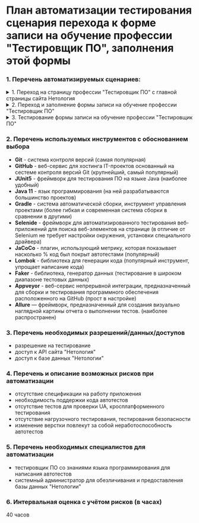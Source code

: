 # План автоматизации тестирования сценария перехода к форме записи на обучение профессии "Тестировщик ПО", заполнения этой формы

### 1. Перечень автоматизируемых сценариев:

<details>
   <summary>1. Переход на страницу профессии "Тестировщик ПО" с главной страницы сайта Нетология</summary>

##### 1.1. Переход на страницу профессии "Тестировщик ПО" по кнопке "Каталог курсов"
1. открыть страницу сайта ["Нетология"](https://netology.ru/)
2. нажать на кнопку "Каталог курсов"
3. в выпадающем списке навести мышкой на курс "Программирование"
4. нажать в появившемся списке на кнопку "Тестировщик ПО"

Ожидаемый результат: переход на страницу профессии "Тестировщик"

##### 1.2. Переход на страницу профессии "Тестировщик ПО" по кнопке "Полный каталог"
1. открыть страницу сайта ["Нетология"](https://netology.ru/)
2. нажать на кнопку "Каталог курсов"
3. в выпадающем списке нажать на кнопку "Полный каталог"
4. пролистать до кнопки-блока "Тестировщик ПО", нажать на нее

Ожидаемый результат: переход на страницу профессии "Тестировщик"

##### 1.3. Переход на страницу профессии "Тестировщик ПО" по кнопке-блоку "Программирование"
1. открыть страницу сайта ["Нетология"](https://netology.ru/)
2. под заголовком "Направления обучения" нажать на кнопку-блок "Программирование"
3. пролистать до кнопки-блока "Тестировщик ПО", нажать на нее

Ожидаемый результат: переход на страницу профессии "Тестировщик"

##### 1.4. Переход на страницу профессии "Тестировщик ПО" по кнопке "Выбрать курс"
1. открыть страницу сайта ["Нетология"](https://netology.ru/)
2. пролистать страницу до блока с заголовком "Раскройте свои сильные стороны", "Выберете вектор развития"
3. под заголовком нажать на кнопку "Выбрать курс"
4. пролистать до кнопки-блока "Тестировщик ПО", нажать на нее

Ожидаемый результат: переход на страницу профессии "Тестировщик"

##### 1.5. Переход на страницу профессии "Тестировщик ПО" по кнопке "Каталог курсов" внизу страницы ("Footer")
1. открыть страницу сайта ["Нетология"](https://netology.ru/)
2. пролистать страницу до конца
3. в черном блоке внизу ("Footer") нажать на кнопку "Каталог курсов"
4. пролистать до кнопки-блока "Тестировщик ПО", нажать на нее

Ожидаемый результат: переход на страницу профессии "Тестировщик"

##### 1.6. Переход на страницу профессии "Тестировщик ПО" по кнопке "Популярные курсы" внизу страницы ("Footer")
1. открыть страницу сайта ["Нетология"](https://netology.ru/)
2. пролистать страницу до конца
3. в черном блоке внизу ("Footer") нажать на кнопку "Популярные курсы"
4. пролистать до кнопки-блока "Тестировщик ПО", нажать на нее

Ожидаемый результат: переход на страницу профессии "Тестировщик"

##### 1.7. Переход на страницу профессии "Тестировщик ПО" по кнопке "Программирование" внизу страницы ("Footer")
1. открыть страницу сайта ["Нетология"](https://netology.ru/)
2. пролистать страницу до конца
3. в черном блоке внизу ("Footer") нажать на кнопку "Программирование"
4. пролистать до кнопки-блока "Тестировщик ПО", нажать на нее

Ожидаемый результат: переход на страницу профессии "Тестировщик"

</details>
<details>
   <summary>2. Переход и заполнение формы записи на обучение профессии "Тестировщик ПО"</summary>

#### 2.1. Заполнение формы записи по кнопке "Записаться" после заголовка профессии
1. открыть страницу профессии ["Тестировщик ПО"](https://netology.ru/programs/qa)
2. нажать на кнопку "Записаться" после заголовка-названия профессии "Тестировщик" (после блока "src-shared-landing")
3. ввести в поля ввода "Имя", "Телефон", "Электронная почта" валидные данные
4. Нажать на кнопку "Записаться"

Ожидаемый результат: появляется сообщение "Поздравляем! Вы успешно записались на курс"

#### 2.2. Заполнение формы записи по появляющейся кнопке "Записаться" вверху страницы
1. открыть страницу профессии ["Тестировщик ПО"](https://netology.ru/programs/qa)
2. пролистать страницу до первого блока информации о скидке ("components-SaleInfo")
3. в появившемся блоке вверху ("Header--top") нажать справа на кнопку "Записаться"
4. ввести в поля ввода "Имя", "Телефон", "Электронная почта" валидные данные
5. Нажать на кнопку "Записаться"

Ожидаемый результат: появляется сообщение "Поздравляем! Вы успешно записались на курс"

#### 2.3. Заполнение формы записи внизу страницы профессии
1. открыть страницу профессии ["Тестировщик ПО"](https://netology.ru/programs/qa)
2. пролистать всю страницу профессии до формы записи
3. ввести в поля ввода "Имя", "Телефон", "Электронная почта" валидные данные
4. Нажать на кнопку "Записаться"

Ожидаемый результат: появляется сообщение "Поздравляем! Вы успешно записались на курс"

</details>

<details>
   <summary>3. Тестирование формы записи на обучение профессии "Тестировщик ПО"</summary>

#### 3.1. Отправка пустой формы записи
1. открыть страницу профессии ["Тестировщик ПО"](https://netology.ru/programs/qa)
2. пролистать всю страницу профессии до формы записи
3. не вводить никакие данные в поля ввода
4. нажать на кнопку "Записаться"

Ожидаемый результат: форма записи не отправляется, поля ввода выделяются красным цветом, под ними появляются сообщения "Обязательное поле"

<details>
   <summary>- поле ввода "Имя"</summary>

#### 3.1.1. Заполнение формы записи валидными данными, имя на кириллице
1. открыть страницу профессии ["Тестировщик ПО"](https://netology.ru/programs/qa)
2. пролистать всю страницу профессии до формы записи
3. ввести в поля ввода "Имя" валидные данные, например, "Екатерина-Мария"
4. ввести в поля ввода "Телефон" валидные данные (+ и 11 цифр), например, "+79122225222"
5. ввести в поля ввода "Электронная почта" валидные данные, например, "test@gmail.com"
6. нажать на кнопку "Записаться"

Ожидаемый результат: форма записи отправляется, появляется сообщение "Поздравляем! Вы успешно записались на курс"

#### 3.1.2. Заполнение формы записи валидными данными, имя на латинице
1. открыть страницу профессии ["Тестировщик ПО"](https://netology.ru/programs/qa)
2. пролистать всю страницу профессии до формы записи
3. ввести в поля ввода "Имя" валидные данные, например, "Smirnov Evgeniy"
4. ввести в поля ввода "Телефон" валидные данные, например, "+79111225222"
5. ввести в поля ввода "Электронная почта" валидные данные, например, "test@gmail.com"
6. нажать на кнопку "Записаться"

Ожидаемый результат: форма записи отправляется, появляется сообщение "Поздравляем! Вы успешно записались на курс"

#### 3.1.3. Заполнение формы записи, пустой ввода поля "Имя"
1. открыть страницу профессии ["Тестировщик ПО"](https://netology.ru/programs/qa)
2. пролистать всю страницу профессии до формы записи
3. в поле "Имя" не вводить никакие данные
4. ввести в поля ввода "Телефон" валидные данные (+ и 11 цифр), например, "+79122225111"
5. ввести в поля ввода "Электронная почта" валидные данные, например, "test@gmail.com"
6. нажать на кнопку "Записаться"

Ожидаемый результат: форма записи не отправляется, поле ввода "Имя" выделяется красным цветом, под ним появляется сообщение "Обязательное поле"

#### 3.1.4. Заполнение формы записи не валидными данными, имя включает в себя символы
1. открыть страницу профессии ["Тестировщик ПО"](https://netology.ru/programs/qa)
2. пролистать всю страницу профессии до формы записи
3. ввести в поля ввода "Имя" не валидные данные, например, "Катя___123;"%"
4. ввести в поля ввода "Телефон" валидные данные, например, "+79111225222"
5. ввести в поля ввода "Электронная почта" валидные данные, например, "test@gmail.com"
6. нажать на кнопку "Записаться"

Ожидаемый результат: форма записи не отправляется, поле ввода "Имя" выделяется красным цветом, под ним появляется сообщение "Должно состоять из букв"

</details>

<details>
   <summary>- поле ввода "Телефон"</summary>

#### 3.2.1. Заполнение формы записи валидными данными, формат телефона через 8
1. открыть страницу профессии ["Тестировщик ПО"](https://netology.ru/programs/qa)
2. пролистать всю страницу профессии до формы записи
3. ввести в поля ввода "Имя" валидные данные, например, "Мария Викторовна"
4. ввести в поля ввода "Телефон" валидные данные (11 цифр начиная с 8), например, "89122225222"
5. ввести в поля ввода "Электронная почта" валидные данные, например, "test@gmail.com"
6. нажать на кнопку "Записаться"

Ожидаемый результат: форма записи отправляется, появляется сообщение "Поздравляем! Вы успешно записались на курс"

#### 3.2.2. Заполнение формы записи, пустой ввода поля "Телефон"
1. открыть страницу профессии ["Тестировщик ПО"](https://netology.ru/programs/qa)
2. пролистать всю страницу профессии до формы записи
3. ввести в поля ввода "Имя" валидные данные, например, "Смирнов Евгений Борисович"
4. в поле "Телефон" не вводить никакие данные 
5. ввести в поля ввода "Электронная почта" валидные данные, например, "test@gmail.com"
6. нажать на кнопку "Записаться"

Ожидаемый результат: форма записи не отправляется, поле ввода "Телефон" выделяется красным цветом, под ним появляется сообщение "Обязательное поле"

#### 3.2.3. Заполнение формы записи не валидными данными, короткий номер телефона (10 цифр)
1. открыть страницу профессии ["Тестировщик ПО"](https://netology.ru/programs/qa)
2. пролистать всю страницу профессии до формы записи
3. ввести в поля ввода "Имя" валидные данные, например, "Александр"
4. ввести в поля ввода "Телефон" не валидные данные (+ и 10 цифр), например, "+9 (999) 999-99-9"
5. ввести в поля ввода "Электронная почта" валидные данные, например, "test@gmail.com"
6. нажать на кнопку "Записаться"

Ожидаемый результат: зависит от спецификации, от требований к форме данных; предполагаю, что форма записи не отправляется, поле ввода "Телефон" выделяется красным цветом, под ним появляется сообщение "Номер в формате +9 (999) 999-99-99"

#### 3.2.4. Заполнение формы записи не валидными данными, короткий номер телефона (8 цифр)
1. открыть страницу профессии ["Тестировщик ПО"](https://netology.ru/programs/qa)
2. пролистать всю страницу профессии до формы записи
3. ввести в поля ввода "Имя" валидные данные, например, "Александр"
4. ввести в поля ввода "Телефон" не валидные данные (+ и 8 цифр), например, "+9 (999) 999-9"
5. ввести в поля ввода "Электронная почта" валидные данные, например, "test@gmail.com"
6. нажать на кнопку "Записаться"

Ожидаемый результат: форма записи не отправляется, поле ввода "Телефон" выделяется красным цветом, под ним появляется сообщение "Номер в формате +9 (999) 999-99-99"

#### 3.2.5. Заполнение формы записи не валидными данными, телефон включает в себя символы
1. открыть страницу профессии ["Тестировщик ПО"](https://netology.ru/programs/qa)
2. пролистать всю страницу профессии до формы записи
3. ввести в поля ввода "Имя" валидные данные, например, "Александр"
4. ввести в поля ввода "Телефон" не валидные данные, например, "8-912_00%0!?"
5. ввести в поля ввода "Электронная почта" валидные данные, например, "test@gmail.com"
6. нажать на кнопку "Записаться"

Ожидаемый результат: форма записи не отправляется, поле ввода "Телефон" выделяется красным цветом, под ним появляется сообщение "Номер в формате +9 (999) 999-99-99"

#### 3.2.6. Заполнение формы записи не валидными данными, телефон состоит из 0
1. открыть страницу профессии ["Тестировщик ПО"](https://netology.ru/programs/qa)
2. пролистать всю страницу профессии до формы записи
3. ввести в поля ввода "Имя" валидные данные, например, "Александр-Петр"
4. ввести в поля ввода "Телефон" не валидные данные, например, "00000000000"
5. ввести в поля ввода "Электронная почта" валидные данные, например, "test@gmail.com"
6. нажать на кнопку "Записаться"

Ожидаемый результат: форма записи не отправляется, поле ввода "Телефон" выделяется красным цветом, под ним появляется сообщение "Номер в формате +9 (999) 999-99-99"

#### 3.2.7. Заполнение формы записи не валидными данными, длинный номер телефона (12 цифр)
1. открыть страницу профессии ["Тестировщик ПО"](https://netology.ru/programs/qa)
2. пролистать всю страницу профессии до формы записи
3. ввести в поля ввода "Имя" валидные данные, например, "Александр"
4. ввести в поля ввода "Телефон" не валидные данные (12 цифр), например, "891200000000"
5. ввести в поля ввода "Электронная почта" валидные данные, например, "test@gmail.com"
6. нажать на кнопку "Записаться"

Ожидаемый результат: форма записи не отправляется, поле ввода "Телефон" выделяется красным цветом, под ним появляется сообщение "Номер в формате +9 (999) 999-99-99"

#### 3.2.8. Заполнение формы записи не валидными данными, длинный номер телефона (15 цифр)
1. открыть страницу профессии ["Тестировщик ПО"](https://netology.ru/programs/qa)
2. пролистать всю страницу профессии до формы записи
3. ввести в поля ввода "Имя" валидные данные, например, "Александр"
4. ввести в поля ввода "Телефон" не валидные данные (15 цифр), например, "891200000000111"
5. ввести в поля ввода "Электронная почта" валидные данные, например, "test@gmail.com"
6. нажать на кнопку "Записаться"

Ожидаемый результат: форма записи не отправляется, поле ввода "Телефон" выделяется красным цветом, под ним появляется сообщение "Номер в формате +9 (999) 999-99-99"

</details>

<details>
   <summary>- поле ввода "Электронная почта"</summary>

#### 3.3.1. Заполнение формы записи не валидными данными, в поле "Электронная почта" отсутствует символ @
1. открыть страницу профессии ["Тестировщик ПО"](https://netology.ru/programs/qa)
2. пролистать всю страницу профессии до формы записи
3. ввести в поля ввода "Имя" валидные данные, например, "Александр"
4. ввести в поля ввода "Телефон" валидные данные (11 цифр), например, "89120000000"
5. ввести в поля ввода "Электронная почта" не валидные данные, например, "testgmail.com"
6. нажать на кнопку "Записаться"

Ожидаемый результат: форма записи не отправляется, поле ввода "Электронная почта" выделяется красным цветом, под ним появляется сообщение "Неверный email"

#### 3.3.2. Заполнение формы записи не валидными данными, в поле "Электронная почта" отсутствует домен
1. открыть страницу профессии ["Тестировщик ПО"](https://netology.ru/programs/qa)
2. пролистать всю страницу профессии до формы записи
3. ввести в поля ввода "Имя" валидные данные, например, "Александр"
4. ввести в поля ввода "Телефон" валидные данные (11 цифр), например, "89120000000"
5. ввести в поля ввода "Электронная почта" не валидные данные, например, "test@gmail"
6. нажать на кнопку "Записаться"

Ожидаемый результат: форма записи не отправляется, поле ввода "Электронная почта" выделяется красным цветом, под ним появляется сообщение "Неверный email"


#### 3.3.3. Заполнение формы записи не валидными данными, в поле "Электронная почта" отсутствует точка перед доменом
1. открыть страницу профессии ["Тестировщик ПО"](https://netology.ru/programs/qa)
2. пролистать всю страницу профессии до формы записи
3. ввести в поля ввода "Имя" валидные данные, например, "Александр"
4. ввести в поля ввода "Телефон" валидные данные (11 цифр), например, "89120000000"
5. ввести в поля ввода "Электронная почта" не валидные данные, например, "test@gmailcom"
6. нажать на кнопку "Записаться"

Ожидаемый результат: форма записи не отправляется, поле ввода "Электронная почта" выделяется красным цветом, под ним появляется сообщение "Неверный email"

#### 3.3.4. Заполнение формы записи не валидными данными, в поле "Электронная почта" почта начинается с пробела
1. открыть страницу профессии ["Тестировщик ПО"](https://netology.ru/programs/qa)
2. пролистать всю страницу профессии до формы записи
3. ввести в поля ввода "Имя" валидные данные, например, "Александр"
4. ввести в поля ввода "Телефон" валидные данные (11 цифр), например, "89120000000"
5. ввести в поля ввода "Электронная почта" не валидные данные, например, " test@gmail.com"
6. нажать на кнопку "Записаться"

Ожидаемый результат: форма записи не отправляется, поле ввода "Электронная почта" выделяется красным цветом, под ним появляется сообщение "Неверный email"

#### 3.3.5. Заполнение формы записи не валидными данными, в поле "Электронная почта" почта заканчивается пробелом
1. открыть страницу профессии ["Тестировщик ПО"](https://netology.ru/programs/qa)
2. пролистать всю страницу профессии до формы записи
3. ввести в поля ввода "Имя" валидные данные, например, "Александр"
4. ввести в поля ввода "Телефон" валидные данные (11 цифр), например, "89120000000"
5. ввести в поля ввода "Электронная почта" не валидные данные, например, "test@gmail.com "
6. нажать на кнопку "Записаться"

Ожидаемый результат: форма записи не отправляется, поле ввода "Электронная почта" выделяется красным цветом, под ним появляется сообщение "Неверный email"

#### 3.3.6. Заполнение формы записи не валидными данными, пустое поле "Электронная почта"
1. открыть страницу профессии ["Тестировщик ПО"](https://netology.ru/programs/qa)
2. пролистать всю страницу профессии до формы записи
3. ввести в поля ввода "Имя" валидные данные, например, "Александр"
4. ввести в поля ввода "Телефон" валидные данные (11 цифр), например, "89120000000"
5. не вводить в поле "Электронная почта" никаких данных
6. нажать на кнопку "Записаться"

Ожидаемый результат: форма записи не отправляется, поле ввода "Электронная почта" выделяется красным цветом, под ним появляется сообщение "Обязательное поле"

#### 3.3.7. Заполнение формы записи не валидными данными, поле ввода "Электронная почта" состоит из символов
1. открыть страницу профессии ["Тестировщик ПО"](https://netology.ru/programs/qa)
2. пролистать всю страницу профессии до формы записи
3. ввести в поля ввода "Имя" валидные данные, например, "Александр"
4. ввести в поля ввода "Телефон" валидные данные (11 цифр), например, "89120000000"
5. ввести в поля ввода "Электронная почта" не валидные данные, например, "!%8%_)"
6. нажать на кнопку "Записаться"

Ожидаемый результат: форма записи не отправляется, поле ввода "Электронная почта" выделяется красным цветом, под ним появляется сообщение "Неверный email"

   </details>
   </details>
   
### 2. Перечень используемых инструментов с обоснованием выбора

- **Git** - система контроля версий (самая популярная)
- **GitHub** - веб-сервис для хостинга IT-проектов основанный на сестеме контроля версий Git (крупнейший, самый
  популярный)
- **JUnit5** - фреймворк для тестирования ПО на языке Java (наиболее удобный)
- **Java 11** - язык программирования (на ней разрабатываются большинство проектов)
- **Gradle** - система автоматической сборки, инструмент управления проектами (более гибкая и современная система сборки
  в сравнении в другими)
- **Selenide** - фреймворк для автоматизированного тестирования веб-приложений для поиска веб-элементов на странице (в
  отличие от Selenium не требует настройки окружения, установки специального драйвера)
- **JaCoCo** - плагин, использующий метрику, которая показывает насколько % код был покрыт автотестами (популярный)
- **Lombok** - библиотека для генерации кода (популярный инструмент, упрощает написание кода)
- **Faker** - библиотека, генератор данных (тестирование в широком диапазоне тестовых данных)
- **Appveyor** - веб-сервис непрерывной интеграции, предназначенный для сборки и тестирования программного обеспечения расположенного на GitHub (прост в настройке)
- **Allure** — фреймворк, предназначенный для создания визуально наглядной картины отчета о выполнении тестов. (наиболее распространен)

### 3. Перечень необходимых разрешений/данных/доступов
- разрешение на тестирование
- доступ к API сайта "Нетология"
- доступ к базе данных "Нетологии"

### 4. Перечень и описание возможных рисков при автоматизации

- отсутствие спецификации на работу приложения
- необходимость поддержки кода автотестов
- отсутствие тестов для проверки UA, кросплатформенного тестирования
- отсутствие нагрузочного тестирования, тестирования безопасности
- изменение верстки повлекут за собой неработоспособность автотестов

### 5. Перечень необходимых специалистов для автоматизации
- тестировщик ПО со знаниями языка программирования для написания автотестов
- системный администратор для обезличивания и предоставления базы данных "Нетологии"

### 6. Интервальная оценка с учётом рисков (в часах)

40 часов
